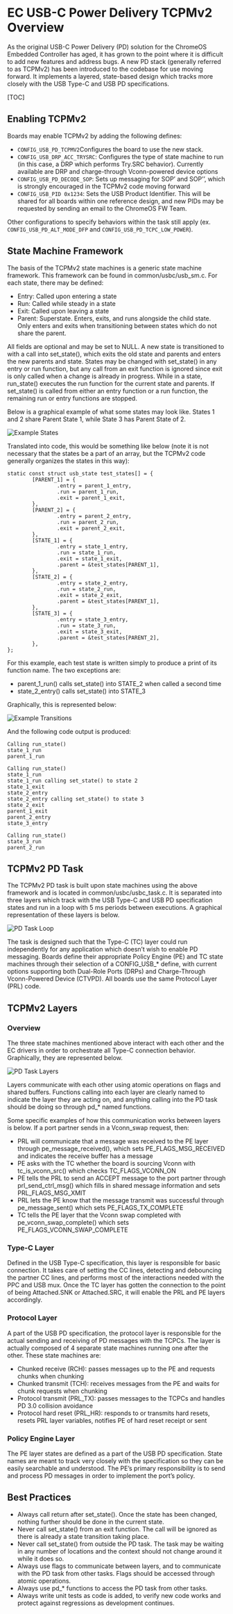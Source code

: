 # EC USB-C Power Delivery TCPMv2 Overview

As the original USB-C Power Delivery (PD) solution for the ChromeOS Embedded Controller has aged, it has grown to the point where it is difficult to add new features and address bugs.  A new PD stack (generally referred to as TCPMv2) has been introduced to the codebase for use moving forward.  It implements a layered, state-based design which tracks more closely with the USB Type-C and USB PD specifications.

[TOC]

## Enabling TCPMv2

Boards may enable TCPMv2 by adding the following defines:



*   `CONFIG_USB_PD_TCPMV2`Configures the board to use the new stack.
*   `CONFIG_USB_DRP_ACC_TRYSRC`: Configures the type of state machine to run (in this case, a DRP which performs Try.SRC behavior).  Currently available are DRP and charge-through Vconn-powered device options
*   `CONFIG_USB_PD_DECODE_SOP`: Sets up messaging for SOP’ and SOP’’, which is strongly encouraged in the TCPMv2 code moving forward
*   `CONFIG_USB_PID 0x1234`: Sets the USB Product Identifier.  This will be shared for all boards within one reference design, and new PIDs may be requested by sending an email to the ChromeOS FW Team.

Other configurations to specify behaviors within the task still apply (ex. `CONFIG_USB_PD_ALT_MODE_DFP` and `CONFIG_USB_PD_TCPC_LOW_POWER`).


## State Machine Framework

The basis of the TCPMv2 state machines is a generic state machine framework.  This framework can be found in common/usbc/usb\_sm.c.  For each state, there may be defined:



*   Entry: Called upon entering a state
*   Run: Called while steady in a state
*   Exit: Called upon leaving a state
*   Parent: Superstate.  Enters, exits, and runs alongside the child state.  Only enters and exits when transitioning between states which do not share the parent.

All fields are optional and may be set to NULL.  A new state is transitioned to with a call into set\_state(), which exits the old state and parents and enters the new parents and state.  States may be changed with set\_state() in any entry or run function, but any call from an exit function is ignored since exit is only called when a change is already in progress.  While in a state, run\_state() executes the run function for the current state and parents.  If set\_state() is called from either an entry function or a run function, the remaining run or entry functions are stopped.

Below is a graphical example of what some states may look like.  States 1 and 2 share Parent State 1, while State 3 has Parent State of 2.


![Example States](images/TCPMv2-ExampleStates.png "Example States")


Translated into code, this would be something like below (note it is not necessary that the states be a part of an array, but the TCPMv2 code generally organizes the states in this way):


```
static const struct usb_state test_states[] = {
        [PARENT_1] = {
                .entry = parent_1_entry,
                .run = parent_1_run,
                .exit = parent_1_exit,
        },
        [PARENT_2] = {
                .entry = parent_2_entry,
                .run = parent_2_run,
                .exit = parent_2_exit,
        },
        [STATE_1] = {
                .entry = state_1_entry,
                .run = state_1_run,
                .exit = state_1_exit,
                .parent = &test_states[PARENT_1],
        },
        [STATE_2] = {
                .entry = state_2_entry,
                .run = state_2_run,
                .exit = state_2_exit,
                .parent = &test_states[PARENT_1],
        },
        [STATE_3] = {
                .entry = state_3_entry,
                .run = state_3_run,
                .exit = state_3_exit,
                .parent = &test_states[PARENT_2],
        },
};
```


For this example, each test state is written simply to produce a print of its function name.  The two exceptions are:



*   parent\_1\_run() calls set\_state() into STATE\_2 when called a second time
*   state\_2\_entry() calls set\_state() into STATE\_3

Graphically, this is represented below:


![Example Transitions](images/TCPMv2-ExampleTransitions.png "Example state transitions and resulting called functions")


And the following code output is produced:


```
Calling run_state()
state_1_run
parent_1_run

Calling run_state()
state_1_run
state_1_run calling set_state() to state 2
state_1_exit
state_2_entry
state_2_entry calling set_state() to state 3
state_2_exit
parent_1_exit
parent_2_entry
state_3_entry

Calling run_state()
state_3_run
parent_2_run
```



## TCPMv2 PD Task

The TCPMv2 PD task is built upon state machines using the above framework and is located in common/usbc/usbc\_task.c.  It is separated into three layers which track with the USB Type-C and USB PD specification states and run in a loop with 5 ms periods between executions.  A graphical representation of these layers is below.



![PD Task Loop](images/TCPMv2-TaskLoop.png "PD task loop state machine calls")


The task is designed such that the Type-C (TC) layer could run independently for any application which doesn’t wish to enable PD messaging.  Boards define their appropriate Policy Engine (PE) and TC state machines through their selection of a CONFIG\_USB\_\* define, with current options supporting both Dual-Role Ports (DRPs) and Charge-Through Vconn-Powered Device (CTVPD).  All boards use the same Protocol Layer (PRL) code.


## TCPMv2 Layers


### Overview

The three state machines mentioned above interact with each other and the EC drivers in order to orchestrate all Type-C connection behavior.  Graphically, they are represented below.



![PD Task Layers](images/TCPMv2-TaskLayers.png "PD task layer interactions")


Layers communicate with each other using atomic operations on flags and shared buffers.  Functions calling into each layer are clearly named to indicate the layer they are acting on, and anything calling into the PD task should be doing so through pd\_\* named functions.

Some specific examples of how this communication works between layers is below.  If a port partner sends in a Vconn\_swap request, then:



*   PRL will communicate that a message was received to the PE layer through pe\_message\_received(), which sets PE\_FLAGS\_MSG\_RECEIVED and indicates the receive buffer has a message
*   PE asks with the TC whether the board is sourcing Vconn with tc\_is\_vconn\_src() which checks TC\_FLAGS\_VCONN\_ON
*   PE tells the PRL to send an ACCEPT message to the port partner through prl\_send\_ctrl\_msg() which fills in shared message information and sets PRL\_FLAGS\_MSG\_XMIT
*   PRL lets the PE know that the message transmit was successful through pe\_message\_sent() which sets PE\_FLAGS\_TX\_COMPLETE
*   TC tells the PE layer that the Vconn swap completed with pe\_vconn\_swap\_complete() which sets PE\_FLAGS\_VCONN\_SWAP\_COMPLETE


### Type-C Layer

Defined in the USB Type-C specification, this layer is responsible for basic connection.  It takes care of setting the CC lines, detecting and debouncing the partner CC lines, and performs most of the interactions needed with the PPC and USB mux.  Once the TC layer has gotten the connection to the point of being Attached.SNK or Attached.SRC, it will enable the PRL and PE layers accordingly.


### Protocol Layer

A part of the USB PD specification, the protocol layer is responsible for the actual sending and receiving of PD messages with the TCPCs.  The layer is actually composed of 4 separate state machines running one after the other.  These state machines are:



*   Chunked receive (RCH):  passes messages up to the PE and requests chunks when chunking
*   Chunked transmit (TCH): receives messages from the PE and waits for chunk requests when chunking
*   Protocol transmit (PRL\_TX): passes messages to the TCPCs and handles PD 3.0 collision avoidance
*   Protocol hard reset (PRL\_HR): responds to or transmits hard resets, resets PRL layer variables, notifies PE of hard reset receipt or sent


### Policy Engine Layer

The PE layer states are defined as a part of the USB PD specification.  State names are meant to track very closely with the specification so they can be easily searchable and understood.  The PE’s primary responsibility is to send and process PD messages in order to implement the port’s policy.


## Best Practices



*   Always call return after set\_state().  Once the state has been changed, nothing further should be done in the current state.
*   Never call set\_state() from an exit function.  The call will be ignored as there is already a state transition taking place.
*   Never call set\_state() from outside the PD task.  The task may be waiting in any number of locations and the context should not change around it while it does so.
*   Always use flags to communicate between layers, and to communicate with the PD task from other tasks.  Flags should be accessed through atomic operations.
*   Always use pd\_\* functions to access the PD task from other tasks.
*   Always write unit tests as code is added, to verify new code works and protect against regressions as development continues.
